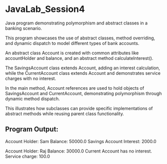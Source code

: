 # JavaLab_Session4
Java program demonstrating polymorphism and abstract classes in a banking scenario.

This program showcases the use of abstract classes, method overriding, and dynamic dispatch to model different types of bank accounts.

An abstract class Account is created with common attributes like accountHolder and balance, and an abstract method calculateInterest().

The SavingsAccount class extends Account, adding an interest calculation, while the CurrentAccount class extends Account and demonstrates service charges with no interest.

In the main method, Account references are used to hold objects of SavingsAccount and CurrentAccount, demonstrating polymorphism through dynamic method dispatch.

This illustrates how subclasses can provide specific implementations of abstract methods while reusing parent class functionality.

## Program Output:

Account Holder: Sam
Balance: 50000.0
Savings Account Interest: 2000.0


Account Holder: Raj
Balance: 30000.0
Current Account has no interest. Service charge: 100.0

